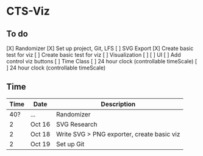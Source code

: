 
# CTS-Viz


## To do

[X] Randomizer
[X] Set up project, Git, LFS
[ ] SVG Export
	[X] Create basic test for viz
	[ ] Create basic test for viz
[ ] Visualization
 	[ ]
[ ] UI
	[ ] Add control viz buttons
[ ] Time Class
	[ ] 24 hour clock (controllable timeScale)
	[ ] 24 hour clock (controllable timeScale)



## Time

Time | Date | Description
--- | --- | ---
40? | ... | Randomizer
2 | Oct 16 | SVG Research
2 | Oct 18 | Write SVG > PNG exporter, create basic viz
2 | Oct 19 | Set up Git
